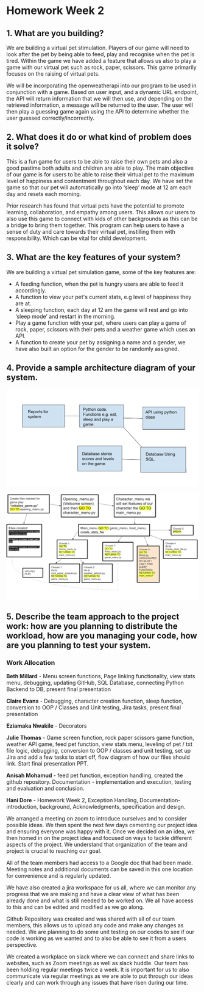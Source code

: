 # Homework Week 2 


## 1. What are you building? 
We are building a virtual pet stimulation. Players of our game will need to look after the pet by being able to feed, play and recognise when the pet is tired. Within the game we have added a feature that allows us also to play a game with our virtual pet such as rock, paper, scissors. This game primarily focuses on the raising of virtual pets. 

We will be incorporating the openweatherapi into our program to be used in conjunction with a game. Based on user input, and a dynamic URL endpoint, the API will return information that we will then use, and depending on the retrieved information, a message will be returned to the user. The user will then play a guessing game again using the API to determine whether the user guessed correctly/incorrectly.

## 2. What does it do or what kind of problem does it solve? 

This is a fun game for users to be able to raise their own pets and also a good pastime both adults and children are able to play. The main objective of our game is for users to be able to raise their virtual pet to the maximum level of happiness and contentment throughout each day. We have set the game so that our pet will automatically go into ‘sleep’ mode at 12 am each day and resets each morning.

 Prior research has found that virtual pets have the potential to promote learning, collaboration, and empathy among users. This allows our users to also use this game to connect with kids of other backgrounds as this can be a bridge to bring them together. This program can help users to have a sense of duty and care towards their virtual pet, instilling them with responsibility. Which can be vital for child development. 




## 3. What are the key features of your system? 

We are building a virtual pet simulation game, some of the key features are: 

- A feeding function, when the pet is hungry users are able to feed it accordingly.
- A function to view your pet's current stats, e.g level of happiness they are at. 
- A sleeping function, each day at 12 am the game will rest and go into ‘sleep mode’ and restart in the morning. 
- Play a game function with your pet, where users can play a game of rock, paper, scissors with their pets and a weather game which uses an API.
- A function to create your pet by assigning a name and a gender, we have also built an option for the gender to be randomly assigned. 

## 4. Provide a sample architecture diagram of your system.

![img_2.png](img_2.png)

![img_1.png](img_1.png)


## 5. Describe the team approach to the project work: how are you planning to distribute the workload, how are you managing your code, how are you planning to test your system.

### Work Allocation 

**Beth Millard** - Menu screen functions, Page linking functionality, view stats menu, debugging, updating GitHub, SQL Database, connecting Python Backend to DB, present final presentation

**Claire Evans** - Debugging, character creation function, sleep function, conversion to OOP / Classes and Unit testing, Jira tasks, present final presentation

**Eziamaka Nwakile** - Decorators

**Julie Thomas** - Game screen function, rock paper scissors game function, weather API game, feed pet function, view stats menu, leveling of pet / txt file logic, debugging, conversion to OOP / classes and unit testing, set up Jira and add a few tasks to start off, flow diagram of how our files should link. Start final presentation PPT.

**Anisah Mohamud** - feed pet function, exception handling, created the github repository. Documentation - implementation and execution, testing and evaluation and conclusion. 

**Hani Dore** - Homework Week 2,  Exception Handling, Documentation- introduction, background, Acknowledgments, specification and design. 

We arranged a meeting on zoom to introduce ourselves and to consider possible ideas. We then spent the next few days cementing our project idea and ensuring everyone was happy with it. Once we decided on an idea, we then homed in on the project idea and focused on ways to tackle different aspects of the project. We understand that organization of the team and project is crucial to reaching our goal.

All of the team members had access to a Google doc that had been made. Meeting notes and additional documents can be saved in this one location for convenience and is regularly updated. 

We have also created a jira workspace for us all, where we can monitor any progress that we are making and have a clear view of what has been already done and what is still needed to be worked on. We all have access to this and can be edited and modified as we go along. 

Github Repository was created and was shared with all of our team members, this allows us to upload any code and make any changes as needed. We are planning to do some unit testing on our codes to see if our code is working as we wanted and to also be able to see it from a users perspective. 

We created a workplace on slack where we can connect and share links to websites, such as Zoom meetings as well as slack huddle. Our team has been holding regular meetings twice a week. It is important for us to also communicate via regular meetings as we are able to put through our ideas clearly and can work through any issues that have risen during our time. 

